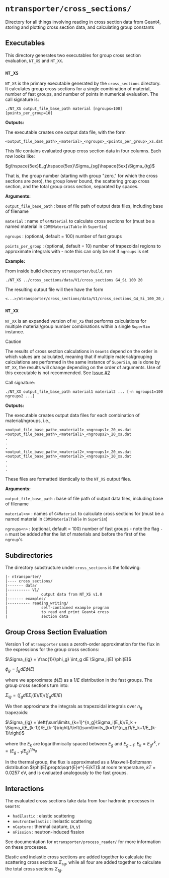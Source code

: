 # `ntransporter/cross_sections/`

Directory for all things involving reading in cross section 
data from Geant4, storing and plotting cross section data, 
and calculating group constants

## Executables

This directory generates two executables for group cross section evaluation, `NT_XS` and `NT_XX`.

### `NT_XS`

`NT_XS` is the primary executable generated by the `cross_sections` directory. It calculates group cross sections for a single combination of material, number of fast groups, and number of points in numerical evaluation. The call signature is:

```
./NT_XS output_file_base_path material [ngroups=100] [points_per_group=10]
```

**Outputs:**

The executable creates one output data file, with the form 

```
<output_file_base_path>_<material>_<ngroups>_<points_per_group>_xs.dat
```

This file contains evaluated group cross section data in four columns. Each row looks like:

$g\hspace{5ex}E_g\hspace{5ex}\Sigma_{sg}\hspace{5ex}\Sigma_{tg}$

That is, the group number (starting with group "zero," for which the cross sections are zero), the group lower bound, the scattering group cross section, and the total group cross section, separated by spaces.

**Arguments:**

`output_file_base_path` : base of file path of output data files, including base of filename

`material` : name of `G4Material` to calculate cross sections for (must be a named material in `CDMSMaterialTable` in `SuperSim`)

`ngroups` : (optional, default = 100) number of fast groups

`points_per_group` : (optional, default = 10) number of trapezoidal regions to approximate integrals with - note this can only be set if `ngroups` is set




**Example:**

From inside build directory `ntransporter/build`, run

```
./NT_XS ../cross_sections/data/V1/cross_sections G4_Si 100 20
```

The resulting output file will then have the form 

```
<...>/ntransporter/cross_sections/data/V1/cross_sections_G4_Si_100_20_xs.dat
```



### `NT_XX`

`NT_XX` is an expanded version of `NT_XS` that performs calculations for multiple material/group number combinations within a single `SuperSim` instance. 

> [!CAUTION]
> The results of cross section calculations in `Geant4` depend on the order in which values are calculated, meaning that if multiple material/grouping calculations are performed in the same instance of `SuperSim`, as is done by `NT_XX`, the results will change depending on the order of arguments. Use of this executable is not recommended. See [Issue #2](https://github.com/villano-lab/ntransporter/issues/2)

Call signature:

```
./NT_XX output_file_base_path material1 material2 ... [-n ngroups1=100 ngroups2 ...]
```

**Outputs:**

The executable creates output data files for each combination of material/ngroups, i.e., 

```
<output_file_base_path>_<material1>_<ngroups1>_20_xs.dat
<output_file_base_path>_<material1>_<ngroups2>_20_xs.dat
.
.
.
<output_file_base_path>_<material2>_<ngroups1>_20_xs.dat
<output_file_base_path>_<material2>_<ngroups2>_20_xs.dat
.
.
.
```

These files are formatted identically to the `NT_XS` output files.

**Arguments:**

`output_file_base_path` : base of file path of output data files, including base of filename

`material<n>` : names of `G4Material` to calculate cross sections for (must be a named material in `CDMSMaterialTable` in `SuperSim`)

`ngroups<n>` : (optional, default = 100) number of fast groups - note the flag `-n` must be added after the list of materials and before the first of the `ngroup`'s



## Subdirectories

The directory substructure under `cross_sections` is the following:

```
|- ntransporter/
|---- cross_sections/
|------- data/
|---------- V1/
|               output data from NT_XS v1.0
|------- examples/
|---------- reading_writing/
|               self-contained example program 
|               to read and print Geant4 cross 
|               section data
```

## Group Cross Section Evaluation

Version 1 of `ntransporter` uses a zeroth-order approximation for the flux in the expressions for the group cross sections:

$\Sigma_{ig} = \frac{1}{\phi_g} \int_g dE \Sigma_i(E) \phi(E)$


$\phi_g = \int_g dE \phi(E)$

where we approximate $\phi(E)$ as a $1/E$ distribution in the fast groups. The group cross sections turn into:


$\Sigma_{ig} = \left(\int_g dE \Sigma_i(E)/E \right)/\left(\int_g dE/E\right)$

We then approximate the integrals as trapezoidal integrals over $n_g$ trapezoids:

$\Sigma_{ig} = \left(\sum\limits_{k=1}^{n_g}\Sigma_i(E_k)/E_k + \Sigma_i(E_{k-1})/E_{k-1}\right)/\left(\sum\limits_{k=1}^{n_g}1/E_k+1/E_{k-1}\right)$

where the $E_k$ are logarithmically spaced between $E_g$ and $E_{g-1}$: $E_k = E_gr^k$, $r=(E_{g-1}/E_g)^{1/n_g}$
 

In the thermal group, the flux is approximated as a Maxwell-Boltzmann distribution 
 $\phi(E)\propto\sqrt{E}e^{-E/kT}$ at room temperature, $kT$ = 0.0257 eV, and is evaluated analogously to the fast groups. 



## Interactions

The evaluated cross sections take data from four hadronic processes in `Geant4`:

- `hadElastic` : elastic scattering
- `neutronInelastic` : inelastic scattering
- `nCapture` : thermal capture, $(n,\gamma)$
- `nFission` : neutron-induced fission

See documentation for `ntransporter/process_reader/` for more information on these processes.


Elastic and inelastic cross sections are added together to calculate the scattering cross sections $\Sigma_{sg}$, while all four are added together to calculate the total cross sections $\Sigma_{tg}$.

